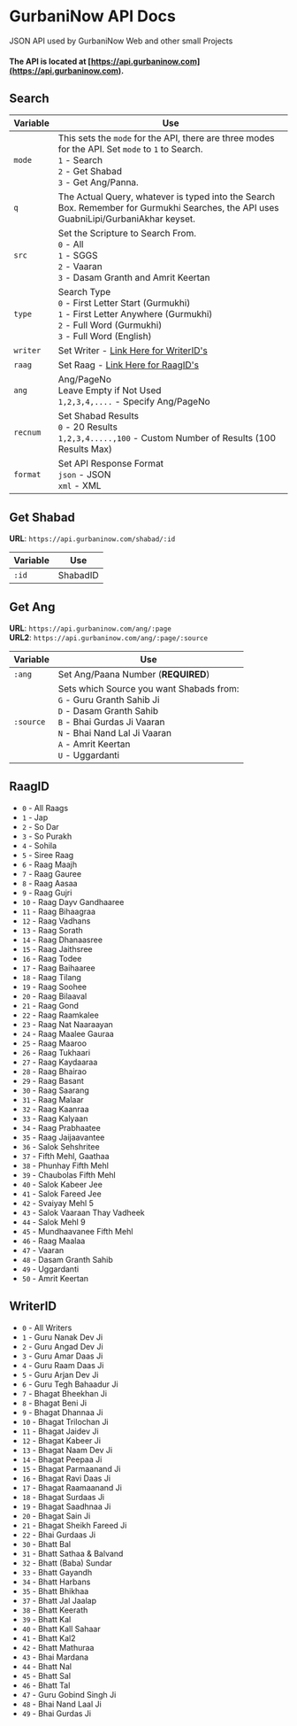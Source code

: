# GurbaniNow API Docs
JSON API used by GurbaniNow Web and other small Projects

#### The API is located at [https://api.gurbaninow.com](https://api.gurbaninow.com).

## Search

| Variable | Use                                                                                                                                                              |
|----------|------------------------------------------------------------------------------------------------------------------------------------------------------------------|
| `mode`   | This sets the `mode` for the API, there are three modes for the API. Set `mode` to `1` to Search.<br> `1` - Search<br> `2` - Get Shabad<br> `3` - Get Ang/Panna. |
| `q`      | The Actual Query, whatever is typed into the Search Box. Remember for Gurmukhi Searches, the API uses GuabniLipi/GurbaniAkhar keyset.                            |
| `src`    | Set the Scripture to Search From.<br>`0` - All<br> `1` - SGGS<br> `2` - Vaaran<br> `3` - Dasam Granth and Amrit Keertan                                          |
| `type`   | Search Type<br> `0` - First Letter Start (Gurmukhi)<br> `1` - First Letter Anywhere (Gurmukhi)<br> `2` - Full Word (Gurmukhi)<br> `3` - Full Word (English)      |
| `writer` | Set Writer - [Link Here for WriterID's](https://github.com/Sarabveer/gurbaninow/blob/master/API.md#writerid)                                                                                                                        |
| `raag`   | Set Raag - [Link Here for RaagID's](https://github.com/Sarabveer/gurbaninow/blob/master/API.md#raagid)                                                                                                                            |
| `ang`   | Ang/PageNo<br>Leave Empty if Not Used<br> `1,2,3,4,....` - Specify Ang/PageNo      |
| `recnum` | Set Shabad Results<br> `0` - 20 Results<br> `1,2,3,4.....,100` - Custom Number of Results (100 Results Max)                                                    |
| `format` | Set API Response Format<br> `json` - JSON<br> `xml` - XML                                                                                                        |

## Get Shabad

**URL**: `https://api.gurbaninow.com/shabad/:id`

| Variable   | Use                                                                                                                                                                  |
|------------|----------------------------------------------------------------------------------------------------------------------------------------------------------------------|
| `:id`      | ShabadID                                                                                                                                                 |            

## Get Ang

**URL**: `https://api.gurbaninow.com/ang/:page`  
**URL2**: `https://api.gurbaninow.com/ang/:page/:source`

| Variable | Use                                                                                                                                                                  |
|----------|----------------------------------------------------------------------------------------------------------------------------------------------------------------------|
| `:ang`    | Set Ang/Paana Number (**REQUIRED**)                                                                                                                                 |
| `:source`   | Sets which Source you want Shabads from:<br> `G` - Guru Granth Sahib Ji<br> `D` - Dasam Granth Sahib<br> `B` - Bhai Gurdas Ji Vaaran<br> `N` - Bhai Nand Lal Ji Vaaran<br> `A` - Amrit Keertan<br> `U` - Uggardanti |

## RaagID

- `0` - All Raags
- `1` - Jap
- `2` - So Dar
- `3` - So Purakh
- `4` - Sohila
- `5` - Siree Raag
- `6` - Raag Maajh
- `7` - Raag Gauree
- `8` - Raag Aasaa
- `9` - Raag Gujri
- `10` - Raag Dayv Gandhaaree
- `11` - Raag Bihaagraa
- `12` - Raag Vadhans
- `13` - Raag Sorath
- `14` - Raag Dhanaasree
- `15` - Raag Jaithsree
- `16` - Raag Todee
- `17` - Raag Baihaaree
- `18` - Raag Tilang
- `19` - Raag Soohee
- `20` - Raag Bilaaval
- `21` - Raag Gond
- `22` - Raag Raamkalee
- `23` - Raag Nat Naaraayan
- `24` - Raag Maalee Gauraa
- `25` - Raag Maaroo
- `26` - Raag Tukhaari
- `27` - Raag Kaydaaraa
- `28` - Raag Bhairao
- `29` - Raag Basant
- `30` - Raag Saarang
- `31` - Raag Malaar
- `32` - Raag Kaanraa
- `33` - Raag Kalyaan
- `34` - Raag Prabhaatee
- `35` - Raag Jaijaavantee
- `36` - Salok Sehshritee
- `37` - Fifth Mehl, Gaathaa
- `38` - Phunhay Fifth Mehl
- `39` - Chaubolas Fifth Mehl
- `40` - Salok Kabeer Jee
- `41` - Salok Fareed Jee
- `42` - Svaiyay Mehl 5
- `43` - Salok Vaaraan Thay Vadheek
- `44` - Salok Mehl 9
- `45` - Mundhaavanee Fifth Mehl
- `46` - Raag Maalaa
- `47` - Vaaran
- `48` - Dasam Granth Sahib
- `49` - Uggardanti
- `50` - Amrit Keertan

## WriterID

- `0` - All Writers
- `1` - Guru Nanak Dev Ji
- `2` - Guru Angad Dev Ji
- `3` - Guru Amar Daas Ji
- `4` - Guru Raam Daas Ji
- `5` - Guru Arjan Dev Ji
- `6` - Guru Tegh Bahaadur Ji
- `7` - Bhagat Bheekhan Ji
- `8` - Bhagat Beni Ji
- `9` - Bhagat Dhannaa Ji
- `10` - Bhagat Trilochan Ji
- `11` - Bhagat Jaidev Ji
- `12` - Bhagat Kabeer Ji
- `13` - Bhagat Naam Dev Ji
- `14` - Bhagat Peepaa Ji
- `15` - Bhagat Parmaanand Ji
- `16` - Bhagat Ravi Daas Ji
- `17` - Bhagat Raamaanand Ji
- `18` - Bhagat Surdaas Ji
- `19` - Bhagat Saadhnaa Ji
- `20` - Bhagat Sain Ji
- `21` - Bhagat Sheikh Fareed Ji
- `22` - Bhai Gurdaas Ji
- `30` - Bhatt Bal
- `31` - Bhatt Sathaa & Balvand
- `32` - Bhatt (Baba) Sundar
- `33` - Bhatt Gayandh
- `34` - Bhatt Harbans
- `35` - Bhatt Bhikhaa
- `37` - Bhatt Jal Jaalap
- `38` - Bhatt Keerath 
- `39` - Bhatt Kal
- `40` - Bhatt Kall Sahaar
- `41` - Bhatt Kal2
- `42` - Bhatt Mathuraa
- `43` - Bhai Mardana
- `44` - Bhatt Nal
- `45` - Bhatt Sal
- `46` - Bhatt Tal
- `47` - Guru Gobind Singh Ji
- `48` - Bhai Nand Laal Ji
- `49` - Bhai Gurdas Ji
